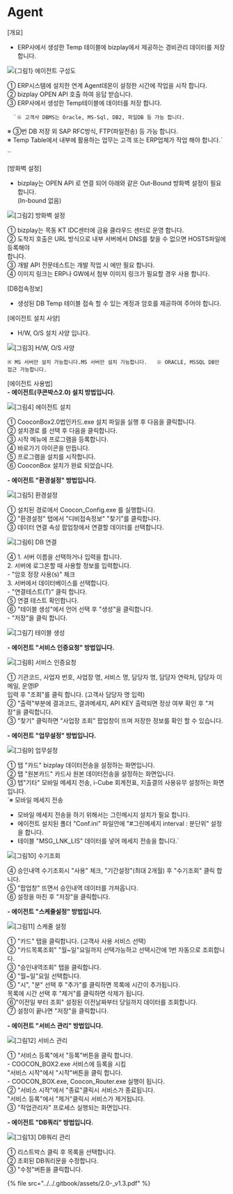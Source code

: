 # Agent

\[개요\]  
 - ERP사에서 생성한 Temp 테이블에 bizplay에서 제공하는 경비관리 데이터를 저장합니다.

![{&#xADF8;&#xB9BC;1} &#xC5D0;&#xC774;&#xC804;&#xD2B8; &#xAD6C;&#xC131;&#xB3C4;](../../.gitbook/assets/image%20%28151%29.png)

   ① ERP시스템에 설치한 연계 Agent데몬이 설정한 시간에 작업을 시작 합니다.  
   ② bizplay OPEN API 호출 하여 응답 받습니다.  
   ③ ERP사에서 생성한 Temp테이블에 데이터를 저장 합니다.

      `※ 고객사 DBMS는 Oracle, MS-Sql, DB2, 파일DB 등 가능 합니다.  
 ※ ③번 DB 저장 외 SAP RFC방식, FTP(파일전송) 등 가능 합니다.  
 ※ Temp Table에서 내부에 활용하는 업무는 고객 또는 ERP업체가 작업 해야 합니다.`

\`\`

\[방화벽 설정\]  
 - bizplay는 OPEN API 로 연결 되어 아래와 같은 Out-Bound 방화벽 설정이 필요 합니다.  
  \(In-bound 없음\)

![\[&#xADF8;&#xB9BC;2\] &#xBC29;&#xD654;&#xBCBD; &#xC124;&#xC815;](../../.gitbook/assets/image%20%28104%29.png)

   ① bizplay는 목동 KT IDC센터에 금융 클라우드 센터로 운영 합니다.  
   ② 도착지 호출은 URL 방식으로 내부 서버에서 DNS를 찾을 수 없으면 HOSTS파일에 등록해야  
    합니다.  
   ③ 개발 API 전문테스트는 개발 작업 시 에만 필요 합니다.  
   ④ 이미지 링크는 ERP나 GW에서 첨부 이미지 링크가 필요할 경우 사용 합니다.

\[DB접속정보\]  
 - 생성된 DB Temp 테이블 접속 할 수 있는 계정과 암호를 제공하여 주어야 합니다.

\[에이전트 설치 사양\]  
 - H/W, O/S 설치 사양 입니다.

![\[&#xADF8;&#xB9BC;3\] H/W, O/S &#xC0AC;&#xC591;](../../.gitbook/assets/image%20%2812%29.png)

   `※ MS 서버만 설치 가능합니다.MS 서버만 설치 가능합니다.  
※ ORACLE, MSSQL DB만 접근 가능합니다.`

\[에이전트 사용법\]  
 **- 에이전트\(쿠콘박스2.0\) 설치 방법입니다.**

![\[&#xADF8;&#xB9BC;4\] &#xC5D0;&#xC774;&#xC804;&#xD2B8; &#xC124;&#xCE58;](../../.gitbook/assets/image%20%28232%29.png)

   ① CooconBox2.0법인카드.exe 설치 파일을 실행 후 다음을 클릭합니다.  
   ② 설치경로 를 선택 후 다음을 클릭합니다.  
   ③ 시작 메뉴에 프로그램을 등록합니다.  
   ④ 바로가기 아이콘을 만듭니다.  
   ⑤ 프로그램을 설치를 시작합니다.  
   ⑥ CooconBox 설치가 완료 되었습니다.

 **- 에이전트 "환경설정" 방법입니다.**

![\[&#xADF8;&#xB9BC;5\] &#xD658;&#xACBD;&#xC124;&#xC815;](../../.gitbook/assets/image%20%28145%29.png)

   ① 설치된 경로에서 Coocon\_Config.exe 를 실행합니다.  
   ② "환경설정" 탭에서 "디비접속정보" "찾기"를 클릭합니다.  
   ③ 데이터 연결 속성 팝업창에서 연결할 데이터를 선택합니다.

![\[&#xADF8;&#xB9BC;6\] DB &#xC5F0;&#xACB0;](../../.gitbook/assets/image%20%28203%29.png)

   ④ 1. 서버 이름을 선택하거나 입력을 합니다.  
        2. 서버에 로그온할 때 사용할 정보를 입력합니다.  
           - "암호 정장 사용\(s\)" 체크  
        3. 서버에서 데이터베이스를 선택합니다.  
          - "연결테스트\(T\)" 클릭 합니다.  
   ⑤ 연결 테스트 확인합니다.  
   ⑥ "테이블 생성"에서 언어 선택 후 "생성"을 클릭합니다.  
        - "저장"을 클릭 합니다. 

![\[&#xADF8;&#xB9BC;7\] &#xD14C;&#xC774;&#xBE14; &#xC0DD;&#xC131;](../../.gitbook/assets/image%20%28144%29.png)

 **- 에이전트 "서비스 인증요청" 방법입니다.**

![\[&#xADF8;&#xB9BC;8\] &#xC11C;&#xBE44;&#xC2A4; &#xC778;&#xC99D;&#xC694;&#xCCAD;](../../.gitbook/assets/image%20%2859%29.png)

   ① 기관코드, 사업자 번호, 사업장 명, 서비스 명, 담당자 명, 담당자 연락처, 담당자 이메일, 운영IP   
       입력 후   "조회"를 클릭 합니다. \(고객사 담당자 명 입력\)  
   ② "출력"부분에 결과코드, 결과메세지, API KEY 출력되면 정상 여부 확인 후 "저장"을 클릭합니다.  
   ③ "찾기" 클릭하면 "사업장 조회" 팝업창이 뜨며 저장한 정보를 확인 할 수 있습니다.

 **- 에이전트 "업무설정" 방법입니다.**

![\[&#xADF8;&#xB9BC;9\] &#xC5C5;&#xBB34;&#xC124;&#xC815;](../../.gitbook/assets/image%20%2860%29.png)

   ① 탭 "카드"  bizplay 데이터전송을 설정하는 화면입니다.  
   ② 탭 "원본카드" 카드사 원본 데이터전송을 설정하는 화면입니다.   
   ③ 탭"기타" 모바일 메세지 전송, i-Cube 회계전표, 지출결의 사용유무 설정하는 화면입니다.  
      `※ 모바일 메세지 전송  
  - 모바일 메세지 전송을 하기 위해서는 그린메시지 설치가 필요 합니다.  
  - 에이전트 설치된 폴더 "Conf.ini" 파일안에 "#그린메세지 interval : 분단위" 설정을 합니다.  
  - 테이블 "MSG_LNK_LIS" 데이터를 넣어 메세지 전송을 합니다.`

![\[&#xADF8;&#xB9BC;10\] &#xC218;&#xAE30;&#xC870;&#xD68C;](../../.gitbook/assets/image%20%2820%29.png)

   ④ 승인내역 수기조회시 "사용" 체크, "기간설정"\(최대 2개월\) 후 "수기조회" 클릭 합니다.   
   ⑤ "팝업창" 뜨면서 승인내역 데이터를 가져옵니다.  
   ⑥ 설정을 마친 후 "저장"을 클릭합니다.

 **- 에이전트 "스케줄설정" 방법입니다.**

![\[&#xADF8;&#xB9BC;11\] &#xC2A4;&#xCF00;&#xC904; &#xC124;&#xC815;](../../.gitbook/assets/image%20%28113%29.png)

   ① "카드" 탭을 클릭합니다. \(고객사 사용 서비스 선택\)  
   ② "카드목록조회" "월~일"요일까지 선택가능하고 선택시간에 1번 자동으로 조회합니다.  
   ③ "승인내역조회" 탭을 클릭합니다.  
   ④ "월~일"요일 선택합니다.  
   ⑤ "시", "분" 선택 후 "추가"를 클릭하면 목록에 시간이 추가됩니다.  
        목록에 시간 선택 후 "제거"를 클릭하면 삭제가 됩니다.  
   ⑥"이전일 부터 조회"  설정된 이전날짜부터 당일까지 데이터를 조회합니다.  
   ⑦ 설정이 끝나면 "저장"을 클릭합니다.

 **- 에이전트 "서비스 관리" 방법입니다.**

![\[&#xADF8;&#xB9BC;12\] &#xC11C;&#xBE44;&#xC2A4; &#xAD00;&#xB9AC;](../../.gitbook/assets/image%20%28122%29.png)

   ① "서비스 등록"에서 "등록"버튼을 클릭 합니다.  
         - COOCON\_BOX2.exe 서비스에 등록을 시킴  
        "서비스 시작"에서 "시작"버튼을 클릭 합니다.  
         - COOCON\_BOX.exe, Coocon\_Router.exe 실행이 됩니다.  
   ② "서비스 시작"에서 "종료"클릭시 서비스가 종료됩니다.  
        "서비스 등록"에서 "제거"클릭시 서비스가 제거됩니다.  
   ③ "작업관리자" 프로세스 실행되는 화면입니다.

 **- 에이전트 "DB쿼리" 방법입니다.**

![\[&#xADF8;&#xB9BC;13\] DB&#xCFFC;&#xB9AC; &#xAD00;&#xB9AC;](../../.gitbook/assets/image%20%2894%29.png)

   ① 리스트박스 클릭 후 목록을 선택합니다.  
   ② 조회된 DB쿼리문을 수정합니다.  
   ③ "수정"버튼을 클릭합니다.

{% file src="../../.gitbook/assets/2.0-\_v1.3.pdf" %}

